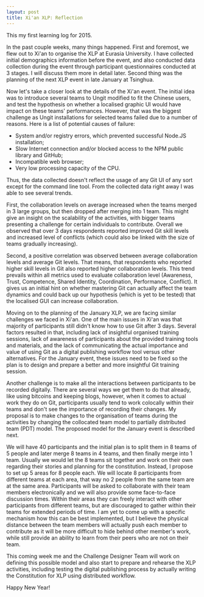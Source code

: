 ```yaml
---
layout: post
title: Xi'an XLP: Reflection
---
```

This my first learning log for 2015.

In the past couple weeks, many things happened. First and foremost, we flew out to Xi'an to organise the XLP at Eurasia University. I have collected initial demographics information before the event, and also conducted data collection during the event through participant questionnaires conducted at 3 stages. I will discuss them more in detail later. Second thing was the planning of the next XLP event in late January at Tsinghua.

Now let's take a closer look at the details of the Xi'an event. The initial idea was to introduce several teams to Ungit modified to fit the Chinese users, and test the hypothesis on whether a localised graphic UI would have impact on these teams' performances. However, that was the biggest challenge as Ungit installations for selected teams failed due to a number of reasons. Here is a list of potential causes of failure:

* System and/or registry errors, which prevented successful Node.JS installation;
* Slow Internet connection and/or blocked access to the NPM public library and GitHub;
* Incompatible web browser;
* Very low processing capacity of the CPU.

Thus, the data collected doesn't reflect the usage of any Git UI of any sort except for the command line tool. From the collected data right away I was able to see several trends.

First, the collaboration levels on average increased when the teams merged in 3 large groups, but then dropped after merging into 1 team. This might give an insight on the scalability of the activities, with bigger teams presenting a challenge for certain individuals to contribute. Overall we observed that over 3 days respondents reported improved Git skill levels and increased level of conflicts (which could also be linked with the size of teams gradually increasing).

Second, a positive correlation was observed between average collaboration levels and average Git levels. That means, that respondents who reported higher skill levels in Git also reported higher collaboration levels. This trend prevails within all metrics used to evaluate collaboration level (Awareness, Trust, Competence, Shared Identity, Coordination, Performance, Conflict). It gives us an initial hint on whether mastering Git can actually affect the team dynamics and could back up our hypothesis (which is yet to be tested) that the localised GUI can increase collaboration.

Moving on to the planning of the January XLP, we are facing similar challenges we faced in Xi'an. One of the main issues in Xi'an was that majority of participants still didn't know how to use Git after 3 days. Several factors resulted in that, including lack of insightful organised training sessions, lack of awareness of participants about the provided training tools and materials, and the lack of communicating the actual importance and value of using Git as a digital publishing workflow tool versus other alternatives. For the January event, these issues need to be fixed so the plan is to design and prepare a better and more insightful Git training session.

Another challenge is to make all the interactions between participants to be recorded digitally. There are several ways we get them to do that already, like using bitcoins and keeping blogs, however, when it comes to actual work they do on Git, participants usually tend to work colocally within their teams and don't see the importance of recording their changes. My proposal is to make changes to the organisation of teams during the activities by changing the collocated team model to partially distributed team (PDT) model. The proposed model for the January event is described next.

We will have 40 participants and the initial plan is to split them in 8 teams of 5 people and later merge 8 teams in 4 teams, and then finally merge into 1 team. Usually we would let the 8 teams sit together and work on their own regarding their stories and planning for the constitution. Instead, I propose to set up 5 areas for 8 people each. We will locate 8 participants from different teams at each area, that way no 2 people from the same team are at the same area. Participants will be asked to collaborate with their team members electronically and we will also provide some face-to-face discussion times. Within their areas they can freely interact with other participants from different teams, but are discouraged to gather within their teams for extended periods of time. I am yet to come up with a specific mechanism how this can be best implemented, but I believe the physical distance between the team members will actually push each member to contribute as it will be more difficult to hide behind other member's work, while still provide an ability to learn from their peers who are not on their team.

This coming week me and the Challenge Designer Team will work on defining this possible model and also start to prepare and rehearse the XLP activities, including testing the digital publishing process by actually writing the Constitution for XLP using distributed workflow.

Happy New Year!


